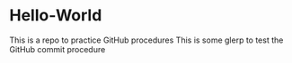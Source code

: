 # Hello-World
This is a repo to practice GitHub procedures
This is some glerp to test the GitHub commit procedure
